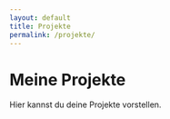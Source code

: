 ```yaml
---
layout: default
title: Projekte
permalink: /projekte/
---
```


# Meine Projekte

Hier kannst du deine Projekte vorstellen.
